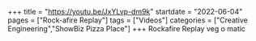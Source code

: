 +++
title = "https://youtu.be/JxYLvp-dm9k"
startdate = "2022-06-04"
pages = ["Rock-afire Replay"]
tags = ["Videos"]
categories = ["Creative Engineering","ShowBiz Pizza Place"]
+++
Rockafire Replay veg o matic
